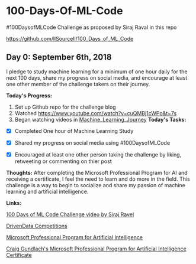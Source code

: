 # 100-Days-Of-ML-Code
#100DaysofMLCode Challenge as proposed by Siraj Raval in this repo 

https://github.com/llSourcell/100_Days_of_ML_Code

## Day 0: September 6th, 2018
I pledge to study machine learning for a minimum of one hour daily for the next 100 days, share my progress on social media, and encourage at least one other member of the challenge takers on their journey.

**Today's Progress:**
1. Set up Github repo for the challenge blog
2. Watched https://www.youtube.com/watch?v=cuQMBj1cWPo&t=7s
3. Began watching videos in [Machine_Learning_Journey](https://github.com/llSourcell/Machine_Learning_Journey)
**Today's Tasks:**
	
- [x] Completed One hour of Machine Learning Study
- [x] Shared my progress on social media using #100DaysofMLCode
- [x] Encouraged at least one other person taking the challenge by liking, retweeting or commenting on thier post


**Thoughts:**
After completing the Microsoft Professional Program for AI and receiving a certificate, I feel the need to learn and do more in the field. This challenge is a way to begin to socialize and share my passion of machine learning and artificial intelligence. 


**Links:** 

[100 Days of ML Code Challenge video by Siraj Ravel](https://www.youtube.com/watch?v=cuQMBj1cWPo)

[DrivenData Competitions](https://www.drivendata.org/competitions/)

[Microsoft Professional Program for Artificial Intelligence](https://academy.microsoft.com/en-us/tracks/artificial-intelligence/)

[Craig Gundlach's Microsoft Professional Program for Artificial Intelligence Certificate](https://academy.microsoft.com/en-us/certificates/b93edb82-395b-4cbd-90f4-90bc045ec2d3/)

